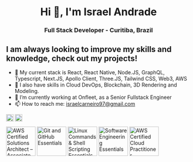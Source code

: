 <h1 align="center">Hi 👋, I'm Israel Andrade</h1>
<h3 align="center">Full Stack Developer - Curitiba, Brazil</h3>

## I am always looking to improve my skills and knowledge, check out my projects!

- 🌱 My current stack is React, React Native, Node.JS, GraphQL, Typescript, Next.JS, Apollo Client, Three.JS, Tailwind CSS, Web3, AWS
- 🚀 I also have skills in Cloud DevOps, Blockchain, 3D Rendering and Modeling.
- 🔭 I’m currently working at Onfleet, as a Senior Fullstack Engineer
- 📫 How to reach me: israelcarneiro97@gmail.com
  
<a href="https://www.linkedin.com/in/devisraelandrade/" target="blank"><img align="center" src="https://cdn.jsdelivr.net/npm/simple-icons@3.0.1/icons/linkedin.svg" alt="https://www.linkedin.com/in/devisraelandrade/" height="20" width="20" /></a>
<a href="https://instagram.com/izzyandrade.dev" target="blank"><img align="center" src="https://cdn.jsdelivr.net/npm/simple-icons@3.0.1/icons/instagram.svg" alt="izzyandrade" height="20" width="20" /></a>

<!--START_SECTION:badges-->
<a href="https://www.credly.com/badges/5a8b38a8-b213-4fde-a1ae-1c2e48c54c51" title="AWS Certified Solutions Architect – Associate"><img src="https://images.credly.com/size/80x80/images/0e284c3f-5164-4b21-8660-0d84737941bc/image.png" alt="AWS Certified Solutions Architect – Associate" width="80" height="80"></a>
<a href="https://www.credly.com/badges/271531f0-db98-46d3-8218-71b358ce7110" title="Git and GitHub Essentials"><img src="https://images.credly.com/size/80x80/images/9a0255eb-a47d-4f3a-9611-243bfe3eb9e4/image.png" alt="Git and GitHub Essentials" width="80" height="80"></a>
<a href="https://www.credly.com/badges/1cf9e9a9-1279-4cc4-9b82-59d363c5a80d" title="Linux Commands & Shell Scripting Essentials V2"><img src="https://images.credly.com/size/80x80/images/56774818-e5ff-4dd0-89db-a2a571b0c459/image.png" alt="Linux Commands & Shell Scripting Essentials V2" width="80" height="80"></a>
<a href="https://www.credly.com/badges/7e5f7432-3631-4bbc-9fa3-20779cf313ee" title="Software Engineering Essentials"><img src="https://images.credly.com/size/80x80/images/1b67aaf9-670d-4c92-8d51-7ac1190f0a42/image.png" alt="Software Engineering Essentials" width="80" height="80"></a>
<a href="https://www.credly.com/badges/655d1fd8-8d20-4c01-8297-3c625c95be27" title="AWS Certified Cloud Practitioner"><img src="https://images.credly.com/size/80x80/images/00634f82-b07f-4bbd-a6bb-53de397fc3a6/image.png" alt="AWS Certified Cloud Practitioner" width="80" height="80"></a>
<!--END_SECTION:badges-->
